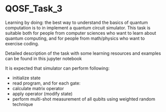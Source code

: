 # QOSF_Task_3

Learning by doing: the best way to understand the basics of quantum computation is to in implement a quantum circuit simulator. This task is suitable both for people from computer sciences who want to learn about quantum computing, and for people from math/physics who want to exercise coding.

Detailed description of the task with some learning resources and examples can be found in this jupyter notebook

It is expected that simulator can perform following:
- initialize state
- read program, and for each gate:
- calculate matrix operator
- apply operator (modify state)
- perform multi-shot measurement of all qubits using weighted random technique
